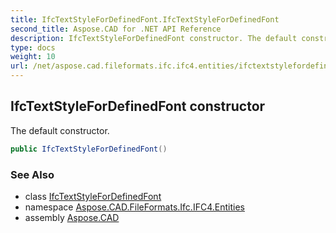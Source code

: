 ```yaml
---
title: IfcTextStyleForDefinedFont.IfcTextStyleForDefinedFont
second_title: Aspose.CAD for .NET API Reference
description: IfcTextStyleForDefinedFont constructor. The default constructor
type: docs
weight: 10
url: /net/aspose.cad.fileformats.ifc.ifc4.entities/ifctextstylefordefinedfont/ifctextstylefordefinedfont/
---
```

## IfcTextStyleForDefinedFont constructor

The default constructor.

```csharp
public IfcTextStyleForDefinedFont()
```

### See Also

* class [IfcTextStyleForDefinedFont](../)
* namespace [Aspose.CAD.FileFormats.Ifc.IFC4.Entities](../../ifctextstylefordefinedfont/)
* assembly [Aspose.CAD](../../../)


